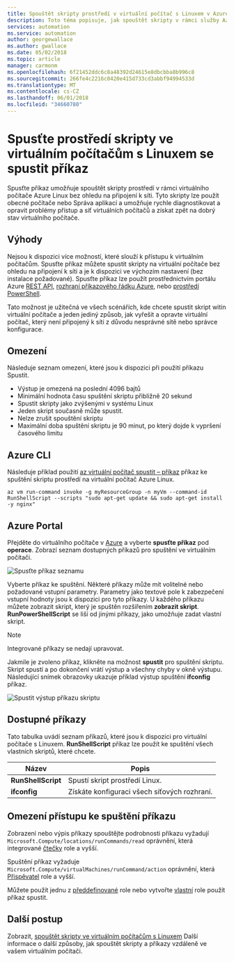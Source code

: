 ```yaml
---
title: Spouštět skripty prostředí v virtuální počítač s Linuxem v Azure
description: Toto téma popisuje, jak spouštět skripty v rámci služby Azure Linux virtuálního počítače pomocí příkazu Spustit
services: automation
ms.service: automation
author: georgewallace
ms.author: gwallace
ms.date: 05/02/2018
ms.topic: article
manager: carmonm
ms.openlocfilehash: 6f21452ddc6c8a48392d24615e8dbcbba8b996c8
ms.sourcegitcommit: 266fe4c2216c0420e415d733cd3abbf94994533d
ms.translationtype: MT
ms.contentlocale: cs-CZ
ms.lasthandoff: 06/01/2018
ms.locfileid: "34660780"
---
```

# <a name="run-shell-scripts-in-your-linux-vm-with-run-command"></a>Spusťte prostředí skripty ve virtuálním počítačům s Linuxem se spustit příkaz

Spusťte příkaz umožňuje spouštět skripty prostředí v rámci virtuálního počítače Azure Linux bez ohledu na připojení k síti. Tyto skripty lze použít obecné počítače nebo Správa aplikací a umožňuje rychle diagnostikovat a opravit problémy přístup a síť virtuálních počítačů a získat zpět na dobrý stav virtuálního počítače.

## <a name="benefits"></a>Výhody

Nejsou k dispozici více možností, které slouží k přístupu k virtuálním počítačům. Spusťte příkaz můžete spustit skripty na virtuální počítače bez ohledu na připojení k síti a je k dispozici ve výchozím nastavení (bez instalace požadované). Spusťte příkaz lze použít prostřednictvím portálu Azure [REST API](/rest/api/compute/virtual%20machines%20run%20commands/runcommand), [rozhraní příkazového řádku Azure](/cli/azure/vm/run-command?view=azure-cli-latest#az-vm-run-command-invoke), nebo [prostředí PowerShell](/powershell/module/azurerm.compute/invoke-azurermvmruncommand).

Tato možnost je užitečná ve všech scénářích, kde chcete spustit skript witin virtuální počítače a jeden jediný způsob, jak vyřešit a opravte virtuální počítač, který není připojený k síti z důvodu nesprávné sítě nebo správce konfigurace.

## <a name="restrictions"></a>Omezení

Následuje seznam omezení, které jsou k dispozici při použití příkazu Spustit.

* Výstup je omezená na poslední 4096 bajtů
* Minimální hodnota času spuštění skriptu přibližně 20 sekund
* Spustit skripty jako zvýšenými v systému Linux
* Jeden skript současně může spustit.
* Nelze zrušit spouštění skriptu
* Maximální doba spuštění skriptu je 90 minut, po který dojde k vypršení časového limitu

## <a name="azure-cli"></a>Azure CLI

Následuje příklad použití [az virtuální počítač spustit – příkaz](/cli/azure/vm/run-command?view=azure-cli-latest#az-vm-run-command-invoke) příkaz ke spuštění skriptu prostředí na virtuální počítač Azure Linux.

```azurecli-interactive
az vm run-command invoke -g myResourceGroup -n myVm --command-id RunShellScript --scripts "sudo apt-get update && sudo apt-get install -y nginx"
```

## <a name="azure-portal"></a>Azure Portal

Přejděte do virtuálního počítače v [Azure](https://portal.azure.com) a vyberte **spusťte příkaz** pod **operace**. Zobrazí seznam dostupných příkazů pro spuštění ve virtuálním počítači.

![Spusťte příkaz seznamu](./media/run-command/run-command-list.png)

Vyberte příkaz ke spuštění. Některé příkazy může mít volitelné nebo požadované vstupní parametry. Parametry jako textové pole k zabezpečení vstupní hodnoty jsou k dispozici pro tyto příkazy. U každého příkazu můžete zobrazit skript, který je spuštěn rozšířením **zobrazit skript**. **RunPowerShellScript** se liší od jinými příkazy, jako umožňuje zadat vlastní skript. 

> [!NOTE]
> Integrované příkazy se nedají upravovat.

Jakmile je zvoleno příkaz, klikněte na možnost **spustit** pro spuštění skriptu. Skript spustí a po dokončení vrátí výstup a všechny chyby v okně výstupu. Následující snímek obrazovky ukazuje příklad výstup spuštění **ifconfig** příkaz.

![Spustit výstup příkazu skriptu](./media/run-command/run-command-script-output.png)

## <a name="available-commands"></a>Dostupné příkazy

Tato tabulka uvádí seznam příkazů, které jsou k dispozici pro virtuální počítače s Linuxem. **RunShellScript** příkaz lze použít ke spuštění všech vlastních skriptů, které chcete.

|**Název**|**Popis**|
|---|---|
|**RunShellScript**|Spustí skript prostředí Linux.|
|**ifconfig**| Získáte konfiguraci všech síťových rozhraní.|

## <a name="limiting-access-to-run-command"></a>Omezení přístupu ke spuštění příkazu

Zobrazení nebo výpis příkazy spouštějte podrobnosti příkazu vyžadují `Microsoft.Compute/locations/runCommands/read` oprávnění, která integrované [čtečky](../../role-based-access-control/built-in-roles.md#reader) role a vyšší.

Spuštění příkaz vyžaduje `Microsoft.Compute/virtualMachines/runCommand/action` oprávnění, která [Přispěvatel](../../role-based-access-control/built-in-roles.md#virtual-machine-contributor) role a vyšší.

Můžete použít jednu z [předdefinované](../../role-based-access-control/built-in-roles.md) role nebo vytvořte [vlastní](../../role-based-access-control/custom-roles.md) role použít příkaz spustit.

## <a name="next-steps"></a>Další postup

Zobrazit, [spouštět skripty ve virtuálním počítačům s Linuxem](run-scripts-in-vm.md) Další informace o další způsoby, jak spouštět skripty a příkazy vzdáleně ve vašem virtuálním počítači.
